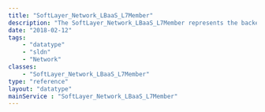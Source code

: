 ```yaml
---
title: "SoftLayer_Network_LBaaS_L7Member"
description: "The SoftLayer_Network_LBaaS_L7Member represents the backend member for a L7 pool. It can be either a virtual server or a bare metal machine. "
date: "2018-02-12"
tags:
    - "datatype"
    - "sldn"
    - "Network"
classes:
    - "SoftLayer_Network_LBaaS_L7Member"
type: "reference"
layout: "datatype"
mainService : "SoftLayer_Network_LBaaS_L7Member"
---
```

